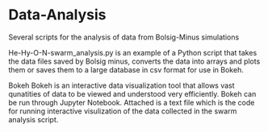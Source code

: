 # Data-Analysis
Several scripts for the analysis of data from Bolsig-Minus simulations

He-Hy-O-N-swarm_analysis.py is an example of a Python script that takes the data files saved by Bolsig minus, converts the data into
arrays and plots them or saves them to a large database in csv format for use in Bokeh.

Bokeh
Bokeh is an interactive data visualization tool that allows vast qunatities of data to be viewed and understood very efficiently.
Bokeh can be run through Jupyter Notebook. Attached is a text file which is the code for running interactive visulization of the data collected in the swarm analysis script.


